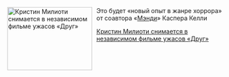 <!--2025-07-27 11:45:10-->
<div class="yb">
  <div class="rss kino_kino"><a href="https://www.kino-teatr.ru/kino/news/y2025/7-27/38461/" title="Кристин Милиоти снимается в независимом фильме ужасов «Друг»"><img src="https://www.kino-teatr.ru/news/1/6/38461/poster.jpg" width="196" height="147" align="left" hspace="5" style="margin: 0px 10px 0px 5px" alt="Кристин Милиоти снимается в независимом фильме ужасов «Друг»"/></a>Это будет «новый опыт в жанре хоррора» от соавтора «<a href=https://www.kino-teatr.ru/kino/movie/hollywood/130966/annot/ target=_blank>Мэнди</a>» Каспера Келли <p class="titl"><a href="https://www.kino-teatr.ru/kino/news/y2025/7-27/38461/">Кристин Милиоти снимается в независимом фильме ужасов «Друг»</a></p></div>
</div>
